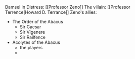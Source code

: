 Damsel in Distress: [[Professor Zeno]] 
The villain: [[Professor Terrence|Howard D. Terrance]] 
Zeno's allies: 
- The Order of the Abacus
	- Sir Caesar
	- Sir Vigenere
	- Sir Railfence
- Acolytes of the Abacus
	- the players
	- 
